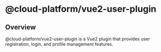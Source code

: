 # @cloud-platform/vue2-user-plugin

## Overview
@cloud-platform/vue2-user-plugin is a Vue2 plugin that provides user registration, login, and profile management features.
